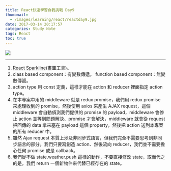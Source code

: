 ```yaml
---
title: React快速學習自我挑戰 Day9
thumbnail:
  - /images/learning/react/reactday9.jpg
date: 2017-03-14 20:17:57
categories: Study Note
tags: React
toc: true
---
```

<img src="/images/learning/react/reactday9.jpg">

***
1. [React Sparkline(畫圖工具)](https://github.com/borisyankov/react-sparklines)。
2. class based component：有變數傳遞。 function based component：無變數傳遞。
3. action type 用 const 定義，這樣才能在 action 和 reducer 裡面指定 action type。
4. 在本專案中用的 middleware 就是 redux promise，我們用 redux promise 來處理收到的 promise，然後使用 axios 來產生 AJAX request，這個 middleware 會自動偵測我們提供的 promise 的 payload，middleware 會停止 action 並等到問題解決、promise 才會解決，middleware 就會從 request 把回傳的 data 拿來塞在 payload 這個 property，然後把 action 送到本專案的所有 reducer 中。
5. 雖然 Ajax request 本質上涉及非同步式語言，但我們完全不需要思考到非同步語言的部分。我們只要寫創造 action、然後流向 reducer，我們並不需要擔心任何 promise 或是 callback。
6. 我們從不做 state.weather.push 這樣的動作，不要直接修改 state，取而代之的是，我們 return 一個新物件來代替已經存在的 state。
